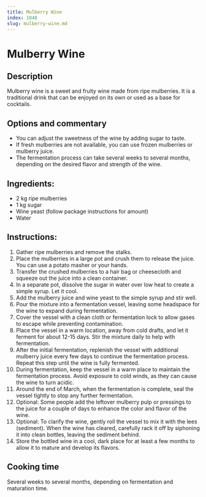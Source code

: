 ```yaml
---
title: Mulberry Wine
index: 1048
slug: mulberry-wine.md
---
```


# Mulberry Wine

## Description
Mulberry wine is a sweet and fruity wine made from ripe mulberries. It is a traditional drink that can be enjoyed on its own or used as a base for cocktails.

## Options and commentary
- You can adjust the sweetness of the wine by adding sugar to taste.
- If fresh mulberries are not available, you can use frozen mulberries or mulberry juice.
- The fermentation process can take several weeks to several months, depending on the desired flavor and strength of the wine.

## Ingredients:
- 2 kg ripe mulberries
- 1 kg sugar
- Wine yeast (follow package instructions for amount)
- Water

## Instructions:
1. Gather ripe mulberries and remove the stalks.
2. Place the mulberries in a large pot and crush them to release the juice. You can use a potato masher or your hands.
3. Transfer the crushed mulberries to a hair bag or cheesecloth and squeeze out the juice into a clean container.
4. In a separate pot, dissolve the sugar in water over low heat to create a simple syrup. Let it cool.
5. Add the mulberry juice and wine yeast to the simple syrup and stir well.
6. Pour the mixture into a fermentation vessel, leaving some headspace for the wine to expand during fermentation.
7. Cover the vessel with a clean cloth or fermentation lock to allow gases to escape while preventing contamination.
8. Place the vessel in a warm location, away from cold drafts, and let it ferment for about 12-15 days. Stir the mixture daily to help with fermentation.
9. After the initial fermentation, replenish the vessel with additional mulberry juice every few days to continue the fermentation process. Repeat this step until the wine is fully fermented.
10. During fermentation, keep the vessel in a warm place to maintain the fermentation process. Avoid exposure to cold winds, as they can cause the wine to turn acidic.
11. Around the end of March, when the fermentation is complete, seal the vessel tightly to stop any further fermentation.
12. Optional: Some people add the leftover mulberry pulp or pressings to the juice for a couple of days to enhance the color and flavor of the wine.
13. Optional: To clarify the wine, gently roll the vessel to mix it with the lees (sediment). When the wine has cleared, carefully rack it off by siphoning it into clean bottles, leaving the sediment behind.
14. Store the bottled wine in a cool, dark place for at least a few months to allow it to mature and develop its flavors.

## Cooking time
Several weeks to several months, depending on fermentation and maturation time.